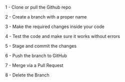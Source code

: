 1 - Clone or pull the Github repo

2 - Create a branch with a proper name

3 - Make the required changes inside your code

4 - Test the code and make sure it works without errors

5 - Stage and commit the changes

6 - Push the branch to GitHub

7 - Merge via a Pull Request

8 - Delete the Branch
